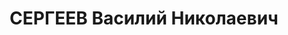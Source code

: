 ---
title: СЕРГЕЕВ Василий Николаевич
description: 'Род. в 1874, Уфа, русский, обр.: низшее, член ВКП(б) (бывший член партии
  левых эсеров). Проживал: Москва, ул. Новая Басманная, д. 14, кв. 37. Старший инженер
  в Центральном мобилизационном отделе Наркомата путей сообщения СССР.

  Арестован 20.09.1937. Обв. в вредительстве и участии в антисоветской троцкистской
  террористической организации. Приговор: ВК ВС СССР, 05.11.1937 – ВМН. Расстрелян
  05.11.1937, г.Москва.

  Реабилитирован Прокуратурой СССР 31.10.1991'
---